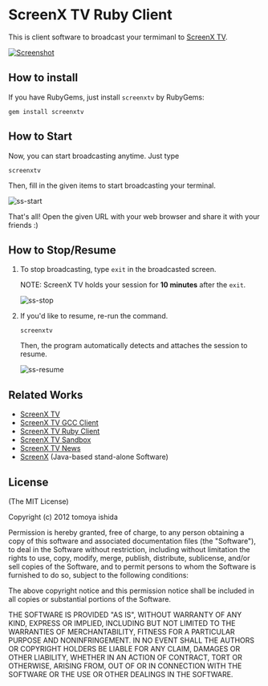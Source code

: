 # ScreenX TV Ruby Client

This is client software to broadcast your termimanl to [ScreenX TV](http://screenx.tv/).

[![Screenshot](https://raw.github.com/screenxtv/screenxtv-gcc-client/master/images/ss-screenxtv.png)](http://screenx.tv)

## How to install

If you have RubyGems, just install `screenxtv` by RubyGems:

   `gem install screenxtv`

## How to Start

Now, you can start broadcasting anytime. Just type

   `screenxtv`
   
Then, fill in the given items to start broadcasting your terminal.

   ![ss-start](https://raw.github.com/screenxtv/screenxtv-gcc-client/master/images/ss-start.png)

That's all! Open the given URL with your web browser and share it with your friends :)

## How to Stop/Resume

1. To stop broadcasting, type `exit` in the broadcasted screen.

   NOTE: ScreenX TV holds your session for __10 minutes__ after the `exit`. 
   
   ![ss-stop](https://raw.github.com/screenxtv/screenxtv-gcc-client/master/images/ss-stop.png)

2. If you'd like to resume, re-run the command.

   `screenxtv`

   Then, the program automatically detects and attaches the session to resume.
   
   ![ss-resume](https://raw.github.com/screenxtv/screenxtv-gcc-client/master/images/ss-resume.png)

## Related Works

- [ScreenX TV](http://screenx.tv/)
- [ScreenX TV GCC Client](https://github.com/screenxtv/screenxtv-gcc-client)
- [ScreenX TV Ruby Client](https://github.com/screenxtv/screenxtv-ruby-client)
- [ScreenX TV Sandbox](https://github.com/screenxtv/screenxtv-sandbox)
- [ScreenX TV News](https://github.com/screenxtv/screenxtv-news)
- [ScreenX](https://github.com/screenxtv/screenx) (Java-based stand-alone Software)

## License

(The MIT License)

Copyright (c) 2012 tomoya ishida

Permission is hereby granted, free of charge, to any person obtaining a copy of this software and associated documentation files (the "Software"), to deal in the Software without restriction, including without limitation the rights to use, copy, modify, merge, publish, distribute, sublicense, and/or sell copies of the Software, and to permit persons to whom the Software is furnished to do so, subject to the following conditions:

The above copyright notice and this permission notice shall be included in all copies or substantial portions of the Software.

THE SOFTWARE IS PROVIDED "AS IS", WITHOUT WARRANTY OF ANY KIND, EXPRESS OR IMPLIED, INCLUDING BUT NOT LIMITED TO THE WARRANTIES OF MERCHANTABILITY, FITNESS FOR A PARTICULAR PURPOSE AND NONINFRINGEMENT. IN NO EVENT SHALL THE AUTHORS OR COPYRIGHT HOLDERS BE LIABLE FOR ANY CLAIM, DAMAGES OR OTHER LIABILITY, WHETHER IN AN ACTION OF CONTRACT, TORT OR OTHERWISE, ARISING FROM, OUT OF OR IN CONNECTION WITH THE SOFTWARE OR THE USE OR OTHER DEALINGS IN THE SOFTWARE.

